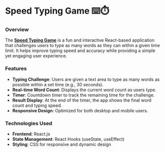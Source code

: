# Speed Typing Game ⌨️⏱️

### Overview
The [**Speed Typing Game**](#) is a fun and interactive React-based application that challenges users to type as many words as they can within a given time limit. It helps improve typing speed and accuracy while providing a simple yet engaging user experience.

### Features
- **Typing Challenge**: Users are given a text area to type as many words as possible within a set time (e.g., 30 seconds).
- **Real-time Word Count**: Displays the current word count as users type.
- **Timer**: Countdown timer to track the remaining time for the challenge.
- **Result Display**: At the end of the timer, the app shows the final word count and typing speed.
- **Responsive Design**: Optimized for both desktop and mobile users.

### Technologies Used
- **Frontend**: React.js
- **State Management**: React Hooks (useState, useEffect)
- **Styling**: CSS for responsive and dynamic design

